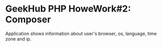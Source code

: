 # GeekHub PHP HoweWork#2: Composer
Application shows information about user's browser, os, language, time zone and ip.